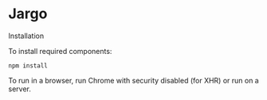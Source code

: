 Jargo
=====

Installation

To install required components:

    npm install

To run in a browser, run Chrome with security disabled (for XHR) or run on a server.
